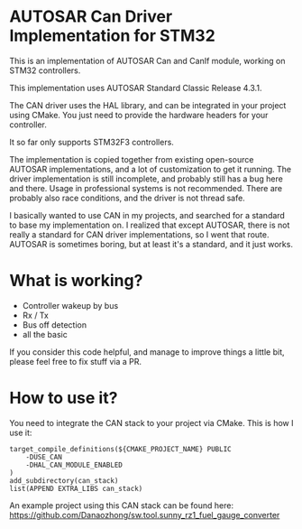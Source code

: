 # AUTOSAR Can Driver Implementation for STM32

This is an implementation of AUTOSAR Can and CanIf module, working on STM32 controllers.

This implementation uses AUTOSAR Standard Classic Release 4.3.1.

The CAN driver uses the HAL library, and can be integrated in your project using CMake. You just need to provide the hardware headers for your controller.

It so far only supports STM32F3 controllers.

The implementation is copied together from existing open-source AUTOSAR implementations, and a lot of customization to get it running. The driver implementation is still incomplete, and probably still has a bug here and there. Usage in professional systems is not recommended. There are probably also race conditions, and the driver is not thread safe.

I basically wanted to use CAN in my projects, and searched for a standard to base my implementation on. I realized that except AUTOSAR, there is not really a standard for CAN driver implementations, so I went that route. AUTOSAR is sometimes boring, but at least it's a standard, and it just works.

# What is working?
- Controller wakeup by bus
- Rx / Tx
- Bus off detection
- all the basic

If you consider this code helpful, and manage to improve things a little bit, please feel free to fix stuff via a PR.

# How to use it?
You  need to integrate the CAN stack to your project via CMake. This is how I use it:

    target_compile_definitions(${CMAKE_PROJECT_NAME} PUBLIC
        -DUSE_CAN
        -DHAL_CAN_MODULE_ENABLED
    )
    add_subdirectory(can_stack)
    list(APPEND EXTRA_LIBS can_stack)
    

An example project using this CAN stack can be found here: https://github.com/Danaozhong/sw.tool.sunny_rz1_fuel_gauge_converter